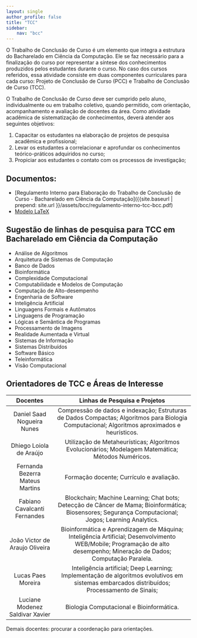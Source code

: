 ```yaml
---
layout: single
author_profile: false
title: "TCC"
sidebar:
    nav: "bcc"
---
```


O Trabalho de Conclusão de Curso é um elemento que integra a estrutura do Bacharelado em Ciência da Computação. Ele se faz necessário para a finalização do curso por representar a síntese dos conhecimentos produzidos pelos estudantes durante o curso. No caso dos cursos referidos, essa atividade consiste em duas componentes curriculares para cada curso: Projeto de Conclusão de Curso (PCC) e Trabalho de Conclusão de Curso (TCC). 

O Trabalho de Conclusão de Curso deve ser cumprido pelo aluno, individualmente ou em trabalho coletivo, quando permitido, com orientação, acompanhamento e avaliação de docentes da área. Como atividade acadêmica de sistematização de conhecimentos, deverá atender aos seguintes objetivos: 

1. Capacitar os estudantes na elaboração de projetos de pesquisa acadêmica e profissional; 
2. Levar os estudantes a correlacionar e aprofundar os conhecimentos teórico-práticos adquiridos no curso; 
3. Propiciar aos estudantes o contato com os processos de investigação;


## Documentos: 
- [Regulamento Interno para Elaboração do Trabalho de Conclusão de Curso - Bacharelado em Ciência da Computação]({{site.baseurl | prepend: site.url }}/assets/bcc/regulamento-interno-tcc-bcc.pdf)
- [Modelo LaTeX](https://github.com/IFBmodels/tcc)
## Sugestão de linhas de pesquisa para TCC em Bacharelado em Ciência da Computação

- Análise de Algoritmos
- Arquitetura de Sistemas de Computação
- Banco de Dados
- Bioinformática
- Complexidade Computacional
- Computabilidade e Modelos de Computação
- Computação de Alto-desempenho
- Engenharia de Software
- Inteligência Artificial
- Linguagens Formais e Autômatos
- Linguagens de Programação
- Lógicas e Semântica de Programas
- Processamento de Imagens
- Realidade Aumentada e Virtual
- Sistemas de Informação
- Sistemas Distribuídos
- Software Básico
- Teleinformática
- Visão Computacional

## Orientadores de TCC e Áreas de Interesse



|             Docentes            |                                                                      Linhas de Pesquisa e Projetos                                                                      |
|:-------------------------------:|:-----------------------------------------------------------------------------------------------------------------------------------------------------------------------:|
| Daniel Saad Nogueira Nunes      | Compressão de dados e indexação; Estruturas de Dados Compactas;  Algoritmos para Biologia Computacional; Algoritmos aproximados e heurísticos.                          |
| Dhiego Loiola de Araújo         | Utilização de Metaheurísticas; Algoritmos Evolucionários; Modelagem Matemática; Métodos Numéricos.                                                                      |
| Fernanda Bezerra Mateus Martins | Formação docente; Currículo e avaliação.                                                                                                                                |
| Fabiano Cavalcanti Fernandes    | Blockchain; Machine Learning; Chat bots; Detecção de Câncer de Mama; Bioinformática; Biosensores; Segurança Computacional; Jogos; Learning Analytics.                   |
| João Victor de Araujo Oliveira  | Bioinformática e Aprendizagem de Máquina; Inteligência Artificial; Desenvolvimento WEB/Mobile; Programação de alto desempenho; Mineração de Dados; Computação Paralela. |
| Lucas Paes Moreira              | Inteligência artificial; Deep Learning; Implementação de algoritmos evolutivos em sistemas embarcados distribuídos; Processamento de Sinais;                            |
| Luciane Modenez Saldivar Xavier | Biologia Computacional e Bioinformática.                                                                                                                                |


Demais docentes: procurar a coordenação para orientações.
